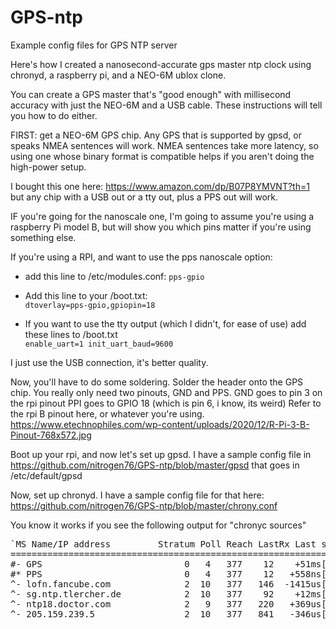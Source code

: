 # GPS-ntp
Example config files for GPS NTP server

Here's how I created a nanosecond-accurate gps master ntp clock using chronyd, a raspberry pi, and a NEO-6M ublox clone.

You can create a GPS master that's "good enough" with millisecond accuracy with just the NEO-6M and a USB cable.
These instructions will tell you how to do either.

FIRST: get a NEO-6M GPS chip.  Any GPS that is supported by gpsd, or speaks NMEA sentences will work.
NMEA sentences take more latency, so using one whose binary format is compatible helps if you aren't doing the high-power
setup.

I bought this one here:
https://www.amazon.com/dp/B07P8YMVNT?th=1
but any chip with a USB out or a tty out, plus a PPS out will work.

IF you're going for the nanoscale one, I'm going to assume you're using a raspberry Pi model B, but will show you which pins matter if you're using something else.

If you're using a RPI, and want to use the pps nanoscale option:
* add this line to /etc/modules.conf:
`pps-gpio`

* Add this line to your /boot.txt:<br>
`dtoverlay=pps-gpio,gpiopin=18`

* If you want to use the tty output (which I didn't, for ease of use) add these lines to /boot.txt<br>
`enable_uart=1
init_uart_baud=9600`

I just use the USB connection, it's better quality.

Now, you'll have to do some soldering.  Solder the header onto the GPS chip.  You really only need two pinouts, GND and PPS.
GND goes to pin 3 on the rpi pinout
PPI goes to GPIO 18 (which is pin 6, i know, its weird)
Refer to the rpi B pinout here, or whatever you're using.
https://www.etechnophiles.com/wp-content/uploads/2020/12/R-Pi-3-B-Pinout-768x572.jpg

Boot up your rpi, and now let's set up gpsd.
I have a sample config file in https://github.com/nitrogen76/GPS-ntp/blob/master/gpsd that goes in /etc/default/gpsd

Now, set up chronyd.  I have a sample config file for that here: https://github.com/nitrogen76/GPS-ntp/blob/master/chrony.conf

You know it works if you see the following output for "chronyc sources"
<pre>
`MS Name/IP address         Stratum Poll Reach LastRx Last sample
===============================================================================
#- GPS                           0   4   377    12    +51ms[  +51ms] +/-  163ms
#* PPS                           0   4   377    12   +558ns[ +739ns] +/-  312ns
^- lofn.fancube.com              2  10   377   146  -1415us[-1415us] +/-   42ms
^- sg.ntp.tlercher.de            2  10   377    92    +12ms[  +12ms] +/-  116ms
^- ntp18.doctor.com              2   9   377   220   +369us[ +370us] +/-   46ms
^- 205.159.239.5                 2  10   377   841   -346us[ -377us] +/-   70ms`
</pre>
